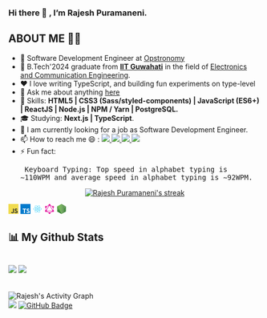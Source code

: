 ### Hi there 👋 , I’m Rajesh Puramaneni.

## ABOUT ME 👨‍🎓
- 💼 Software Development Engineer at [Opstronomy](https://opstronomy.com/)
- 🔭 B.Tech'2024 graduate from **[IIT Guwahati](https://www.iitg.ac.in/)** in the field of [Electronics and Communication Engineering](https://www.iitg.ac.in/eee/).
- ❤️ I love writing TypeScript, and building fun experiments on type-level
- 💬 Ask me about anything [here](https://github.com/RajeshPuramaneni127/RajeshPuramaneni127/issues)
- :rocket: Skills: <strong>HTML5 | CSS3 (Sass/styled-components) | JavaScript (ES6+) | ReactJS | Node.js | NPM / Yarn | PostgreSQL.</strong>
- :mortar_board: Studying: <strong>Next.js | TypeScript</strong>.
- :briefcase: I am currently looking for a job as Software Development Engineer.
- 📫 How to reach me 😄 :
  <a href="mailto:rajeshpuramaneni@gmail.com">
    <img src="https://img.shields.io/badge/-rajeshpuramaneni@gmail.com-6633cc?style=flat-square&logo=Gmail&logoColor=white&link=mailto:rajeshpuramaneni@gmail.com" />
  </a>
  <a href="https://www.linkedin.com/in/rajesh127/">
    <img src="https://img.shields.io/badge/-Rajesh%20Puramaneni-6633cc?style=flat-square&logo=Linkedin&logoColor=white&link=https://www.linkedin.com/in/rajesh127/" />
  </a>
  <a href="https://www.instagram.com/rajesh127_/">
    <img src="https://img.shields.io/badge/rajesh127_-6633cc?style=flat-square&logo=Instagram&logoColor=white" />
  </a>
  <a href="https://github.com/martins-rafael/?tab=follow">
    <img src="https://img.shields.io/github/followers/RajeshPuramaneni127?label=Follow&style=social" />
  </a>
- ⚡ Fun fact: <pre> Keyboard Typing: Top speed in alphabet typing is ∼110WPM and average speed in alphabet typing is ∼92WPM.
                </pre>
 <p align="center">
    <a href="https://github.com/RajeshPuramaneni127/github-readme-streak-stats">
        <img title="Rajesh Stats" alt="Rajesh Puramaneni's streak" src="https://github-readme-streak-stats.herokuapp.com/?user=RajeshPuramaneni127&theme=black-ice&hide_border=true&stroke=0000&background=060A0CD0"/>
    </a>
</p>

<code><img height="20" alt="javascript" src="https://raw.githubusercontent.com/github/explore/80688e429a7d4ef2fca1e82350fe8e3517d3494d/topics/javascript/javascript.png"></code>
<code><img height="20" alt="typescript" src="https://raw.githubusercontent.com/github/explore/80688e429a7d4ef2fca1e82350fe8e3517d3494d/topics/typescript/typescript.png"></code>
<code><img height="20" alt="react" src="https://raw.githubusercontent.com/github/explore/80688e429a7d4ef2fca1e82350fe8e3517d3494d/topics/react/react.png"></code>
<code><img height="20" alt="graphql" src="https://raw.githubusercontent.com/github/explore/5c058a388828bb5fde0bcafd4bc867b5bb3f26f3/topics/graphql/graphql.png"></code>
<code><img height="20" alt="nodejs" src="https://raw.githubusercontent.com/github/explore/80688e429a7d4ef2fca1e82350fe8e3517d3494d/topics/nodejs/nodejs.png"></code>    

## 📊 My Github Stats

<br/>
<div>
<img src="https://github-readme-stats.vercel.app/api?username=RajeshPuramaneni127&show_icons=true&theme=radical">
<img src="https://github-readme-stats.vercel.app/api/top-langs/?username=RajeshPuramaneni127&hide_progress=true">
</div>
 <br/>
<br/><img alt="Rajesh's Activity Graph"  src="https://github-readme-activity-graph.vercel.app/graph?username=RajeshPuramaneni127&bg_color=ffcfe9&color=9e4c98&line=9e4c98&point=403d3d&area=true&hide_border=true" /></a>

<br/>
<div>
<img src="https://komarev.com/ghpvc/?username=RajeshPuramaneni127">
<a href="https://github.com/RajeshPuramaneni127?tab=followers"><img src="https://img.shields.io/github/followers/RajeshPuramaneni127?label=Followers&style=social" alt="GitHub Badge"></a>
</div>
 
